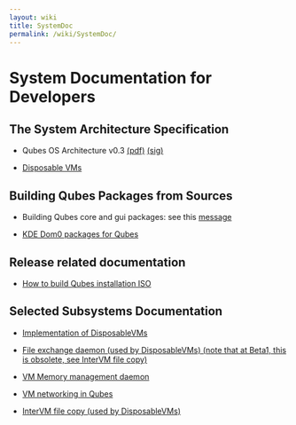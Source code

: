 ```yaml
---
layout: wiki
title: SystemDoc
permalink: /wiki/SystemDoc/
---
```


System Documentation for Developers
===================================

The System Architecture Specification
-------------------------------------

-   Qubes OS Architecture v0.3 [​(pdf)](http://www.qubes-os.org/files/doc/arch-spec-0.3.pdf) [​(sig)](http://www.qubes-os.org/files/doc/arch-spec-0.3.pdf.sig)

-   [​Disposable VMs](http://theinvisiblethings.blogspot.com/2010/06/disposable-vms.html)

Building Qubes Packages from Sources
------------------------------------

-   Building Qubes core and gui packages: see this [​message](https://groups.google.com/group/qubes-devel/browse_thread/thread/710f725713cc7e8a#)

-   [KDE Dom0 packages for Qubes](/wiki/KdeDom0)

Release related documentation
-----------------------------

-   [How to build Qubes installation ISO](/wiki/InstallationIsoBuilding)

Selected Subsystems Documentation
---------------------------------

-   [Implementation of DisposableVMs](/wiki/DVMimpl)

-   [File exchange daemon (used by DisposableVMs) (note that at Beta1, this is obsolete, see InterVM file copy)](/wiki/Qfileexchgd)

-   [VM Memory management daemon](/wiki/Qmemman)

-   [VM networking in Qubes](/wiki/QubesNet)

-   [InterVM file copy (used by DisposableVMs)](/wiki/Qfilecopy)

